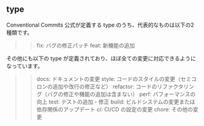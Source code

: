## type
Conventional Commits 公式が定義する type のうち、代表的なものは以下の2種類です。

>> fix: バグの修正パッチ
>> feat: 新機能の追加

その他にも以下の type が定義されており、ほぼ全ての変更に対応できるようになっています。
>> docs: ドキュメントの変更
>> style: コードのスタイルの変更（セミコロンの追加や改行の修正など）
>> refactor: コードのリファクタリング（バグの修正や機能の追加は含まない）
>> perf: パフォーマンスの向上
>> test: テストの追加・修正
>> build: ビルドシステムの変更または依存関係のアップデート
>> ci: CI/CD の設定の変更
>> chore: その他の変更